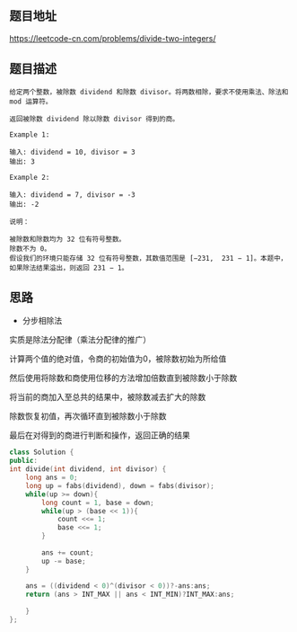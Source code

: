 ## 题目地址
https://leetcode-cn.com/problems/divide-two-integers/

## 题目描述
```
给定两个整数，被除数 dividend 和除数 divisor。将两数相除，要求不使用乘法、除法和 mod 运算符。

返回被除数 dividend 除以除数 divisor 得到的商。

Example 1:

输入: dividend = 10, divisor = 3
输出: 3

Example 2:

输入: dividend = 7, divisor = -3
输出: -2

说明：

被除数和除数均为 32 位有符号整数。
除数不为 0。
假设我们的环境只能存储 32 位有符号整数，其数值范围是 [−231,  231 − 1]。本题中，如果除法结果溢出，则返回 231 − 1。

```

## 思路

- 分步相除法

实质是除法分配律（乘法分配律的推广）

计算两个值的绝对值，令商的初始值为0，被除数初始为所给值

然后使用将除数和商使用位移的方法增加倍数直到被除数小于除数

将当前的商加入至总共的结果中，被除数减去扩大的除数

除数恢复初值，再次循环直到被除数小于除数

最后在对得到的商进行判断和操作，返回正确的结果

```c++
class Solution {
public:
int divide(int dividend, int divisor) {
    long ans = 0;
    long up = fabs(dividend), down = fabs(divisor);
    while(up >= down){
        long count = 1, base = down;
        while(up > (base << 1)){
            count <<= 1;
            base <<= 1;
        }
        
        ans += count;
        up -= base;
    }
    
    ans = ((dividend < 0)^(divisor < 0))?-ans:ans;
    return (ans > INT_MAX || ans < INT_MIN)?INT_MAX:ans;
    
    }
};
```

